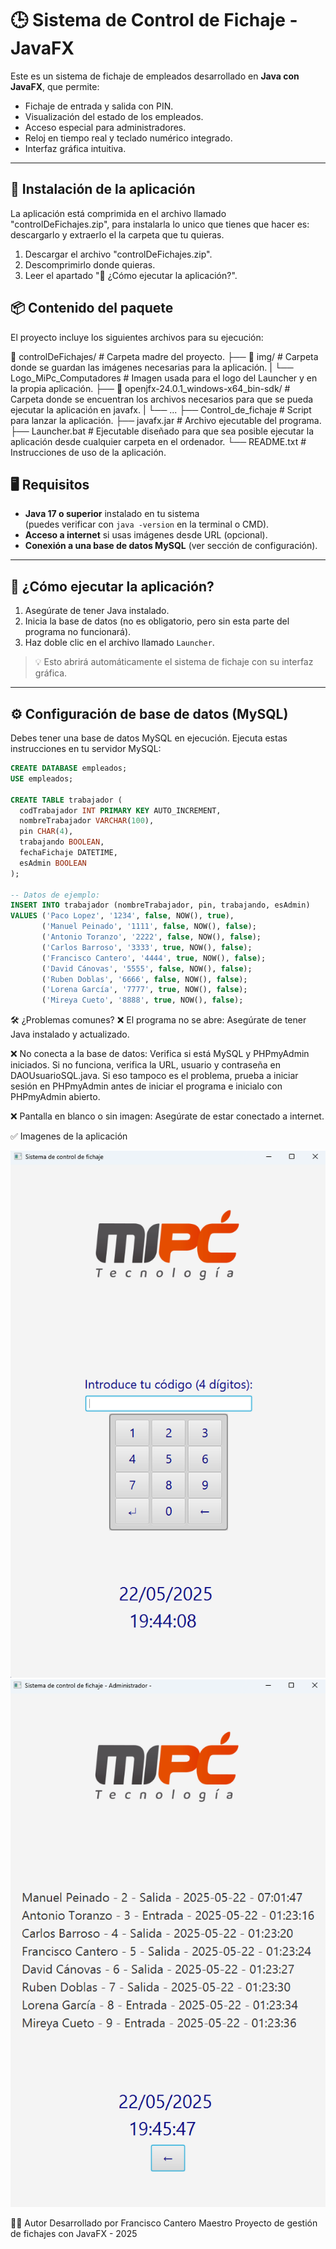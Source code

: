 # 🕒 Sistema de Control de Fichaje - JavaFX

Este es un sistema de fichaje de empleados desarrollado en **Java con JavaFX**, que permite:

- Fichaje de entrada y salida con PIN.
- Visualización del estado de los empleados.
- Acceso especial para administradores.
- Reloj en tiempo real y teclado numérico integrado.
- Interfaz gráfica intuitiva.

---


## 📩 Instalación de la aplicación

La aplicación está comprimida en el archivo llamado "controlDeFichajes.zip", para instalarla lo unico que tienes que hacer es: descargarlo y extraerlo el la carpeta que tu quieras.
1. Descargar el archivo "controlDeFichajes.zip".
2. Descomprimirlo donde quieras.
3. Leer el apartado "🚀 ¿Cómo ejecutar la aplicación?".

## 📦 Contenido del paquete

El proyecto incluye los siguientes archivos para su ejecución:

📁 controlDeFichajes/ # Carpeta madre del proyecto.
├── 📁 img/ # Carpeta donde se guardan las imágenes necesarias para la aplicación.
|    └── Logo_MiPc_Computadores # Imagen usada para el logo del Launcher y en la propia aplicación.
├── 📁 openjfx-24.0.1_windows-x64_bin-sdk/ # Carpeta donde se encuentran los archivos necesarios para que se pueda ejecutar la aplicación en javafx.
|    └── ...
├── Control_de_fichaje # Script para lanzar la aplicación.
├── javafx.jar # Archivo ejecutable del programa.
├── Launcher.bat # Ejecutable diseñado para que sea posible ejecutar la aplicación desde cualquier carpeta en el ordenador.
└── README.txt # Instrucciones de uso de la aplicación.

## 🖥️ Requisitos

- **Java 17 o superior** instalado en tu sistema  
  (puedes verificar con `java -version` en la terminal o CMD).
- **Acceso a internet** si usas imágenes desde URL (opcional).
- **Conexión a una base de datos MySQL** (ver sección de configuración).

---

## 🚀 ¿Cómo ejecutar la aplicación?

1. Asegúrate de tener Java instalado.
2. Inicia la base de datos (no es obligatorio, pero sin esta parte del programa no funcionará).
3. Haz doble clic en el archivo llamado `Launcher`.

> 💡 Esto abrirá automáticamente el sistema de fichaje con su interfaz gráfica.

---

## ⚙️ Configuración de base de datos (MySQL)

Debes tener una base de datos MySQL en ejecución. Ejecuta estas instrucciones en tu servidor MySQL:

```sql
CREATE DATABASE empleados;
USE empleados;

CREATE TABLE trabajador (
  codTrabajador INT PRIMARY KEY AUTO_INCREMENT,
  nombreTrabajador VARCHAR(100),
  pin CHAR(4),
  trabajando BOOLEAN,
  fechaFichaje DATETIME,
  esAdmin BOOLEAN
);

-- Datos de ejemplo:
INSERT INTO trabajador (nombreTrabajador, pin, trabajando, esAdmin)
VALUES ('Paco Lopez', '1234', false, NOW(), true),
       ('Manuel Peinado', '1111', false, NOW(), false);
       ('Antonio Toranzo', '2222', false, NOW(), false);
       ('Carlos Barroso', '3333', true, NOW(), false);
       ('Francisco Cantero', '4444', true, NOW(), false);
       ('David Cánovas', '5555', false, NOW(), false);
       ('Ruben Doblas', '6666', false, NOW(), false);
       ('Lorena García', '7777', true, NOW(), false);
       ('Mireya Cueto', '8888', true, NOW(), false);
```
🛠️ ¿Problemas comunes?
❌ El programa no se abre: Asegúrate de tener Java instalado y actualizado.

❌ No conecta a la base de datos: Verifica si está MySQL y PHPmyAdmin iniciados.
   Si no funciona, verifica la URL, usuario y contraseña en DAOUsuarioSQL.java.
   Si eso tampoco es el problema, prueba a iniciar sesión en PHPmyAdmin antes de iniciar el programa e inicialo con PHPmyAdmin abierto.

❌ Pantalla en blanco o sin imagen: Asegúrate de estar conectado a internet.


✅ Imagenes de la aplicación

![imgNormalMode](img/imgNormalMode.png)
![imgAdminMode](img/imgAdminMode.png)




👨‍💻 Autor
Desarrollado por Francisco Cantero Maestro
Proyecto de gestión de fichajes con JavaFX - 2025
